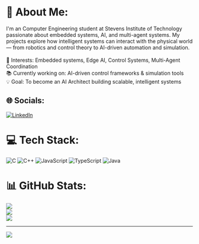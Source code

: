 # 💫 About Me:
I'm an Computer Engineering student at Stevens Institute of Technology passionate about embedded systems, AI, and multi-agent systems. My projects explore how intelligent systems can interact with the physical world — from robotics and control theory to AI-driven automation and simulation.<br><br>🔧 Interests: Embedded systems, Edge AI, Control Systems, Multi-Agent Coordination<br>📚 Currently working on: AI-driven control frameworks & simulation tools<br>💡 Goal: To become an AI Architect building scalable, intelligent systems


## 🌐 Socials:
[![LinkedIn](https://img.shields.io/badge/LinkedIn-%230077B5.svg?logo=linkedin&logoColor=white)](https://linkedin.com/in/www.linkedin.com/in/william-getts) 

# 💻 Tech Stack:
![C](https://img.shields.io/badge/c-%2300599C.svg?style=for-the-badge&logo=c&logoColor=white) ![C++](https://img.shields.io/badge/c++-%2300599C.svg?style=for-the-badge&logo=c%2B%2B&logoColor=white) ![JavaScript](https://img.shields.io/badge/javascript-%23323330.svg?style=for-the-badge&logo=javascript&logoColor=%23F7DF1E) ![TypeScript](https://img.shields.io/badge/typescript-%23007ACC.svg?style=for-the-badge&logo=typescript&logoColor=white) ![Java](https://img.shields.io/badge/java-%23ED8B00.svg?style=for-the-badge&logo=openjdk&logoColor=white)
# 📊 GitHub Stats:
![](https://github-readme-stats.vercel.app/api?username=gettsw&theme=dark&hide_border=false&include_all_commits=true&count_private=false)<br/>
![](https://nirzak-streak-stats.vercel.app/?user=gettsw&theme=dark&hide_border=false)<br/>
![](https://github-readme-stats.vercel.app/api/top-langs/?username=gettsw&theme=dark&hide_border=false&include_all_commits=true&count_private=false&layout=compact)

---
[![](https://visitcount.itsvg.in/api?id=gettsw&icon=10&color=0)](https://visitcount.itsvg.in)

<!-- Proudly created with GPRM ( https://gprm.itsvg.in ) -->

<!--
**gettsw/gettsw** is a ✨ _special_ ✨ repository because its `README.md` (this file) appears on your GitHub profile.

Here are some ideas to get you started:

- 🔭 I’m currently working on ...
- 🌱 I’m currently learning ...
- 👯 I’m looking to collaborate on ...
- 🤔 I’m looking for help with ...
- 💬 Ask me about ...
- 📫 How to reach me: ...
- 😄 Pronouns: ...
- ⚡ Fun fact: ...
-->
